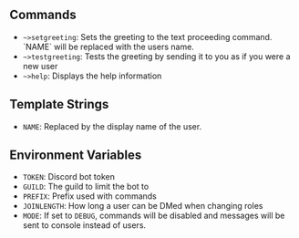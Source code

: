 ## Commands

- `~>setgreeting`: Sets the greeting to the text proceeding command. \`NAME\` will be replaced with the users name.
- `~>testgreeting`: Tests the greeting by sending it to you as if you were a new user
- `~>help`: Displays the help information

## Template Strings

- `NAME`: Replaced by the display name of the user.

## Environment Variables

- `TOKEN`: Discord bot token
- `GUILD`: The guild to limit the bot to
- `PREFIX`: Prefix used with commands
- `JOINLENGTH`: How long a user can be DMed when changing roles
- `MODE`: If set to `DEBUG`, commands will be disabled and messages will be sent to console instead of users.